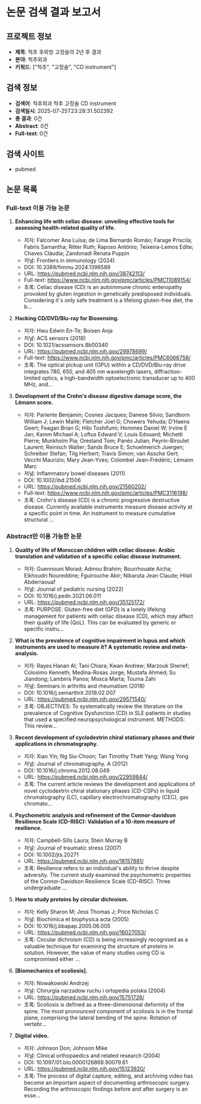 # 논문 검색 결과 보고서

## 프로젝트 정보
- **제목**: 척추 후외방 고정술의 2년 후 결과
- **분야**: 척추외과
- **키워드**: ["척추", "고정술", "CD instrument"]

## 검색 정보
- **검색어**: 척추외과 척추 고정술 CD instrument
- **검색일시**: 2025-07-25T23:28:31.502392
- **총 결과**: 0건
- **Abstract**: 0건
- **Full-text**: 0건

## 검색 사이트
- pubmed

## 논문 목록

### Full-text 이용 가능 논문

1. **Enhancing life with celiac disease: unveiling effective tools for assessing health-related quality of life.**
   - 저자: Falcomer Ana Luísa; de Lima Bernardo Romão; Farage Priscila; Fabris Samantha; Ritter Ruth; Raposo António; Teixeira-Lemos Edite; Chaves Cláudia; Zandonadi Renata Puppin
   - 저널: Frontiers in immunology (2024)
   - DOI: 10.3389/fimmu.2024.1396589
   - URL: https://pubmed.ncbi.nlm.nih.gov/38742113/
   - Full-text: https://www.ncbi.nlm.nih.gov/pmc/articles/PMC11089154/
   - 초록: Celiac disease (CD) is an autoimmune chronic enteropathy provoked by gluten ingestion in genetically predisposed individuals. Considering it´s only safe treatment is a lifelong gluten-free diet, the b...

2. **Hacking CD/DVD/Blu-ray for Biosensing.**
   - 저자: Hwu Edwin En-Te; Boisen Anja
   - 저널: ACS sensors (2018)
   - DOI: 10.1021/acssensors.8b00340
   - URL: https://pubmed.ncbi.nlm.nih.gov/29978699/
   - Full-text: https://www.ncbi.nlm.nih.gov/pmc/articles/PMC6066758/
   - 초록: The optical pickup unit (OPU) within a CD/DVD/Blu-ray drive integrates 780, 650, and 405 nm wavelength lasers, diffraction-limited optics, a high-bandwidth optoelectronic transducer up to 400 MHz, and...

3. **Development of the Crohn's disease digestive damage score, the Lémann score.**
   - 저자: Pariente Benjamin; Cosnes Jacques; Danese Silvio; Sandborn William J; Lewin Maïté; Fletcher Joel G; Chowers Yehuda; D'Haens Geert; Feagan Brian G; Hibi Toshifumi; Hommes Daniel W; Irvine E Jan; Kamm Michael A; Loftus Edward V; Louis Edouard; Michetti Pierre; Munkholm Pia; Oresland Tom; Panés Julian; Peyrin-Biroulet Laurent; Reinisch Walter; Sands Bruce E; Schoelmerich Juergen; Schreiber Stefan; Tilg Herbert; Travis Simon; van Assche Gert; Vecchi Maurizio; Mary Jean-Yves; Colombel Jean-Frédéric; Lémann Marc
   - 저널: Inflammatory bowel diseases (2011)
   - DOI: 10.1002/ibd.21506
   - URL: https://pubmed.ncbi.nlm.nih.gov/21560202/
   - Full-text: https://www.ncbi.nlm.nih.gov/pmc/articles/PMC3116198/
   - 초록: Crohn's disease (CD) is a chronic progressive destructive disease. Currently available instruments measure disease activity at a specific point in time. An instrument to measure cumulative structural ...

### Abstract만 이용 가능한 논문

1. **Quality of life of Moroccan children with celiac disease: Arabic translation and validation of a specific celiac disease instrument.**
   - 저자: Guennouni Morad; Admou Brahim; Bourrhouate Aicha; Elkhoudri Noureddine; Fguirouche Abir; Nibaruta Jean Claude; Hilali Abderraouaf
   - 저널: Journal of pediatric nursing (2022)
   - DOI: 10.1016/j.pedn.2021.06.011
   - URL: https://pubmed.ncbi.nlm.nih.gov/35125172/
   - 초록: PURPOSE: Gluten-free diet (GFD) is a lonely lifelong management for patients with celiac disease (CD), which may affect their quality of life (QoL). This can be evaluated by generic or specific instru...

2. **What is the prevalence of cognitive impairment in lupus and which instruments are used to measure it? A systematic review and meta-analysis.**
   - 저자: Rayes Hanan Al; Tani Chiara; Kwan Andrew; Marzouk Sherief; Colosimo Kenneth; Medina-Rosas Jorge; Mustafa Ahmed; Su Jiandong; Lambiris Panos; Mosca Marta; Touma Zahi
   - 저널: Seminars in arthritis and rheumatism (2018)
   - DOI: 10.1016/j.semarthrit.2018.02.007
   - URL: https://pubmed.ncbi.nlm.nih.gov/29571540/
   - 초록: OBJECTIVES: To systematically review the literature on the prevalence of Cognitive Dysfunction (CD) in SLE patients in studies that used a specified neuropsychological instrument. METHODS: This review...

3. **Recent development of cyclodextrin chiral stationary phases and their applications in chromatography.**
   - 저자: Xiao Yin; Ng Siu-Choon; Tan Timothy Thatt Yang; Wang Yong
   - 저널: Journal of chromatography. A (2012)
   - DOI: 10.1016/j.chroma.2012.08.049
   - URL: https://pubmed.ncbi.nlm.nih.gov/22959844/
   - 초록: The current article reviews the development and applications of novel cyclodextrin chiral stationary phases (CD-CSPs) in liquid chromatography (LC), capillary electrochromatography (CEC), gas chromato...

4. **Psychometric analysis and refinement of the Connor-davidson Resilience Scale (CD-RISC): Validation of a 10-item measure of resilience.**
   - 저자: Campbell-Sills Laura; Stein Murray B
   - 저널: Journal of traumatic stress (2007)
   - DOI: 10.1002/jts.20271
   - URL: https://pubmed.ncbi.nlm.nih.gov/18157881/
   - 초록: Resilience refers to an individual's ability to thrive despite adversity. The current study examined the psychometric properties of the Connor-Davidson Resilience Scale (CD-RISC). Three undergraduate ...

5. **How to study proteins by circular dichroism.**
   - 저자: Kelly Sharon M; Jess Thomas J; Price Nicholas C
   - 저널: Biochimica et biophysica acta (2005)
   - DOI: 10.1016/j.bbapap.2005.06.005
   - URL: https://pubmed.ncbi.nlm.nih.gov/16027053/
   - 초록: Circular dichroism (CD) is being increasingly recognised as a valuable technique for examining the structure of proteins in solution. However, the value of many studies using CD is compromised either ...

6. **[Biomechanics of scoliosis].**
   - 저자: Nowakowski Andrzej
   - 저널: Chirurgia narzadow ruchu i ortopedia polska (2004)
   - URL: https://pubmed.ncbi.nlm.nih.gov/15751726/
   - 초록: Scoliosis is defined as a three-dimensional deformity of the spine. The most pronounced component of scoliosis is in the frontal plane, comprising the lateral bending of the spine. Rotation of vertebr...

7. **Digital video.**
   - 저자: Johnson Don; Johnson Mike
   - 저널: Clinical orthopaedics and related research (2004)
   - DOI: 10.1097/01.blo.0000126868.90079.61
   - URL: https://pubmed.ncbi.nlm.nih.gov/15123920/
   - 초록: The process of digital capture, editing, and archiving video has become an important aspect of documenting arthroscopic surgery. Recording the arthroscopic findings before and after surgery is an esse...

